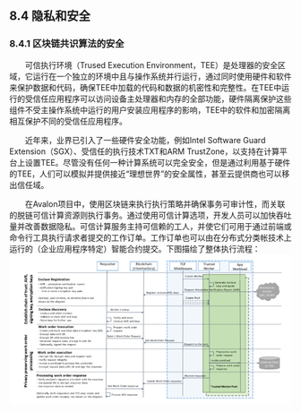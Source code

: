 ## 8.4 隐私和安全
### 8.4.1 区块链共识算法的安全

&emsp;&emsp;可信执行环境（Trused Execution Environment，TEE）是处理器的安全区域，它运行在一个独立的环境中且与操作系统并行运行，通过同时使用硬件和软件来保护数据和代码，确保TEE中加载的代码和数据的机密性和完整性。在TEE中运行的受信任应用程序可以访问设备主处理器和内存的全部功能，硬件隔离保护这些组件不受主操作系统中运行的用户安装应用程序的影响，TEE中的软件和加密隔离相互保护不同的受信任应用程序。

&emsp;&emsp;近年来，业界已引入了一些硬件安全功能，例如Intel Software Guard Extension（SGX）、受信任的执行技术TXT和ARM TrustZone，以支持在计算平台上设置TEE。尽管没有任何一种计算系统可以完全安全，但是通过利用基于硬件的TEE，人们可以模拟并提供接近“理想世界”的安全属性，甚至云提供商也可以移出信任域。

&emsp;&emsp;在Avalon项目中，使用区块链来执行执行策略并确保事务可审计性，而关联的脱链可信计算资源则执行事务。通过使用可信计算选项，开发人员可以加快吞吐量并改善数据隐私。可信计算服务主持可信赖的工人，并使它们可用于通过前端或命令行工具执行请求者提交的工作订单。工作订单也可以由在分布式分类帐技术上运行的（企业应用程序特定）智能合约提交。下图描绘了整体执行流程：![0841143-1.jpg](./figures/0841143-1.jpg)
